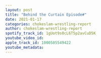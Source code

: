 ```yaml
---
layout: post
title: "Behind the Curtain Episode#"
date: 2021-01-17
categories: chokeslam-wrestling-report
author: chokeslam-wrestling-report
spotify_track_id: 1gUot9s0cL6T5p2avCuD5K
youtube_video_id: 
apple_track_id: 1000505549422
youtube_metadata: 
---
```

